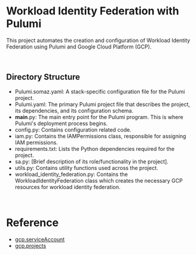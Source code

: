 # Workload Identity Federation with Pulumi
This project automates the creation and configuration of Workload Identity Federation using Pulumi and Google Cloud Platform (GCP).

<br/>

## Directory Structure
- Pulumi.somaz.yaml: A stack-specific configuration file for the Pulumi project.
- Pulumi.yaml: The primary Pulumi project file that describes the project, its dependencies, and its configuration schema.
- __main__.py: The main entry point for the Pulumi program. This is where Pulumi's deployment process begins.
- config.py: Contains configuration related code.
- iam.py: Contains the IAMPermissions class, responsible for assigning IAM permissions.
- requirements.txt: Lists the Python dependencies required for the project.
- sa.py: [Brief description of its role/functionality in the project].
- utils.py: Contains utility functions used across the project.
- workload_identity_federation.py: Contains the WorkloadIdentityFederation class which creates the necessary GCP resources for workload identity federation.

<br/>

# Reference
- [gcp.serviceAccount](https://www.pulumi.com/registry/packages/gcp/api-docs/serviceaccount/#gcp-serviceaccount)
- [gcp.projects](https://www.pulumi.com/registry/packages/gcp/api-docs/projects/#gcp-projects)